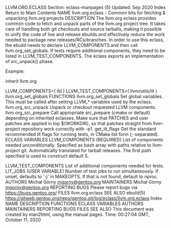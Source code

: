 LLVM.ORG.ECLASS
Section: eclass-manpages (5)
Updated: Sep 2020
Index Return to Main Contents
NAME
llvm.org.eclass - Common bits for fetching & unpacking llvm.org projects
DESCRIPTION
The llvm.org eclass provides common code to fetch and unpack parts of the llvm.org project tree. It takes care of handling both git checkouts and source tarballs, making it possible to unify the code of live and release ebuilds and effectively reduce the work needed to package new releases/RCs/branches.
In order to use this eclass, the ebuild needs to declare LLVM_COMPONENTS and then call llvm.org_set_globals. If tests require additional components, they need to be listed in LLVM_TEST_COMPONENTS. The eclass exports an implementation of src_unpack() phase.

Example:

inherit llvm.org

LLVM_COMPONENTS=( lld )
LLVM_TEST_COMPONENTS=( llvm/utils/lit )
llvm.org_set_globals
FUNCTIONS
llvm.org_set_globals
Set global variables. This must be called after setting LLVM_* variables used by the eclass.
llvm.org_src_unpack
Unpack or checkout requested LLVM components.
llvm.org_src_prepare
Call appropriate src_prepare (cmake or default) depending on inherited eclasses. Make sure that PATCHES and user patches are applied in top ${WORKDIR}, so that patches straight from llvm-project repository work correctly with -p1.
get_lit_flags
Get the standard recommended lit flags for running tests, in CMake list form (;-separated).
ECLASS VARIABLES
LLVM_COMPONENTS (REQUIRED)
List of components needed unconditionally. Specified as bash array with paths relative to llvm-project git. Automatically translated for tarball releases.
The first path specified is used to construct default S.

LLVM_TEST_COMPONENTS
List of additional components needed for tests.
LIT_JOBS (USER VARIABLE)
Number of test jobs to run simultaneously. If unset, defaults to '-j' in MAKEOPTS. If that is not found, default to nproc.
AUTHORS
Michał Górny <mgorny@gentoo.org>
MAINTAINERS
Michał Górny <mgorny@gentoo.org>
REPORTING BUGS
Please report bugs via https://bugs.gentoo.org/
FILES
llvm.org.eclass
SEE ALSO
ebuild(5)
https://gitweb.gentoo.org/repo/gentoo.git/log/eclass/llvm.org.eclass
Index
NAME
DESCRIPTION
FUNCTIONS
ECLASS VARIABLES
AUTHORS
MAINTAINERS
REPORTING BUGS
FILES
SEE ALSO
This document was created by man2html, using the manual pages.
Time: 00:27:04 GMT, October 11, 2020